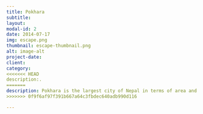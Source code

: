 ```yaml
---
title: Pokhara
subtitle: 
layout: 
modal-id: 2
date: 2014-07-17
img: escape.png
thumbnail: escape-thumbnail.png
alt: image-alt
project-date: 
client: 
category: 
<<<<<<< HEAD
description:.
=======
description: Pokhara is the largest city of Nepal in terms of area and often refereed as the tourism capital of nepal.
>>>>>>> 0f9f6af97f391b667a64c3fbdec640adb990d116

---
```

